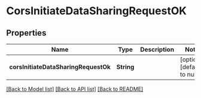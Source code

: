 # CorsInitiateDataSharingRequestOK

## Properties

| Name                                 | Type       | Description | Notes                        |
| ------------------------------------ | ---------- | ----------- | ---------------------------- |
| **corsInitiateDataSharingRequestOk** | **String** |             | [optional] [default to null] |

[[Back to Model list]](../README.md#documentation-for-models) [[Back to API list]](../README.md#documentation-for-api-endpoints) [[Back to README]](../README.md)
